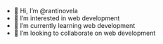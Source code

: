 - 👋 Hi, I’m @rantinovela
- 👀 I’m interested in web development
- 🌱 I’m currently learning web development
- 💞️ I’m looking to collaborate on web development


<!---
rantinovela/rantinovela is a ✨ special ✨ repository because its `README.md` (this file) appears on your GitHub profile.
You can click the Preview link to take a look at your changes.
--->
